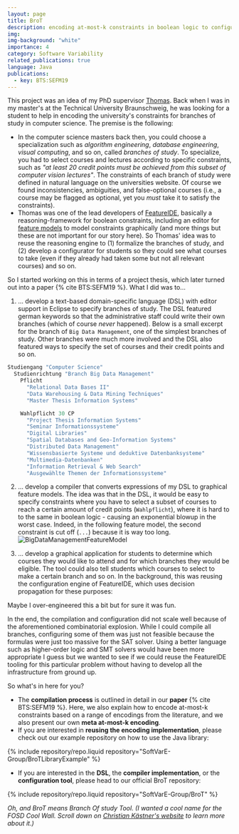 ```yaml
---
layout: page
title: BroT
description: encoding at-most-k constraints in boolean logic to configure branches of study
img: 
img-background: "white"
importance: 4
category: Software Variability
related_publications: true
language: Java
publications:
  - key: BTS:SEFM19
---
```



This project was an idea of my PhD supervisor [Thomas](https://www.tu-braunschweig.de/isf/team/thuem).
Back when I was in my master's at the Technical University Braunschweig, he was looking for a student to help in encoding the university's constraints for branches of study in computer science.
The premise is the following:

- In the computer science masters back then, you could choose a specialization such as _algorithm engineering_, _database engineering_, _visual computing_, and so on, called _branches of study_. To specialize, you had to select courses and lectures according to specific constraints, such as _"at least 20 credit points must be achieved from this subset of computer vision lectures"_. The constraints of each branch of study were defined in natural language on the universities website. Of course we found inconsistencies, ambiguities, and false-optional courses (i.e., a course may be flagged as optional, yet you _must_ take it to satisfy the constraints).
- Thomas was one of the lead developers of [FeatureIDE](https://featureide.github.io/), basically a reasoning-framework for boolean constraints, including an editor for [feature models](https://featureide.github.io/slides/featureide-0-background.pdf) to model constraints graphically (and more things but these are not important for our story here). So Thomas' idea was to reuse the reasoning engine to (1) formalize the branches of study, and (2) develop a configurator for students so they could see what courses to take (even if they already had taken some but not all relevant courses) and so on.

So I started working on this in terms of a project thesis, which later turned out into a paper {% cite BTS:SEFM19 %}. What I did was to...

1. ... develop a text-based domain-specific language (DSL) with editor support in Eclipse to specify branches of study. The DSL featured german keywords so that the administrative staff could write their own branches (which of course _never_ happened). Below is a small excerpt for the branch of `Big Data Management`, one of the simplest branches of study. Other branches were much more involved and the DSL also featured ways to specify the set of courses and their credit points and so on.
  ```java
  Studiengang "Computer Science"
    Studienrichtung "Branch Big Data Management"
      Pflicht
        "Relational Data Bases II"
        "Data Warehousing & Data Mining Techniques"
        "Master Thesis Information Systems"

      Wahlpflicht 30 CP
        "Project Thesis Information Systems"
        "Seminar Informationssysteme"
        "Digital Libraries"
        "Spatial Databases and Geo-Information Systems"
        "Distributed Data Management"
        "Wissensbasierte Systeme und deduktive Datenbanksysteme"
        "Multimedia-Datenbanken"
        "Information Retrieval & Web Search"
        "Ausgewählte Themen der Informationssysteme"
  ```

2. ... develop a compiler that converts expressions of my DSL to graphical feature models. The idea was that in the DSL, it would be easy to specify constraints where you have to select a subset of courses to reach a certain amount of credit points (`Wahlpflicht`), where it is hard to to the same in boolean logic - causing an exponential blowup in the worst case. Indeed, in the following feature model, the second constraint is cut off (`...`) because it is way too long.
  ![BigDataManagementFeatureModel](../../assets/img/brot_bigdata_fm.png "Big Data Management Feature Model")

3. ... develop a graphical application for students to determine which courses they would like to attend and for which branches they would be eligible. The tool could also tell students which courses to select to make a certain branch and so on. In the background, this was reusing the configuration engine of FeatureIDE, which uses decision propagation for these purposes:

Maybe I over-engineered this a bit but for sure it was fun.

In the end, the compilation and configuration did not scale well because of the aforementioned combinatorial explosion. While I could compile all branches, configuring some of them was just not feasible because the formulas were just too massive for the SAT solver. Using a better language such as higher-order logic and SMT solvers would have been more appropriate I guess but we wanted to see if we could reuse the FeatureIDE tooling for this particular problem without having to develop all the infrastructure from ground up.

So what's in here for you?
- The **compilation process** is outlined in detail in our **paper** {% cite BTS:SEFM19 %}. Here, we also explain how to encode at-most-k constraints based on a range of encodings from the literature, and we also present our own **meta at-most-k encoding**.
- If you are interested in **reusing the encoding implementation**, please check out our example repository on how to use the Java library:

<div class="row justify-content-sm-center">
{% include repository/repo.liquid repository="SoftVarE-Group/BroTLibraryExample" %}
</div>

- If you are interested in the **DSL**, the **compiler implementation**, or the **configuration tool**, please head to our official BroT repository:

<div class="row justify-content-sm-center">
{% include repository/repo.liquid repository="SoftVarE-Group/BroT" %}
</div>

_Oh, and BroT means Branch Of study Tool. (I wanted a cool name for the FOSD Cool Wall. Scroll down on [Christian Kästner's website](https://www.cs.cmu.edu/~ckaestne/) to learn more about it.)_
